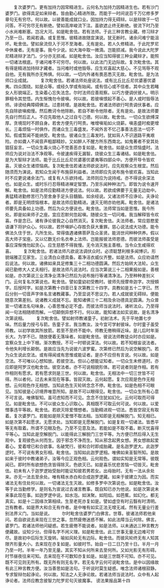 <!-- { "loadSidebar": true } -->
　　复次婆罗门。更有加持力因常精进生。云何名为加持力因精进生也。若有沙门婆罗门。欲得具足如来辩者。皆由勤心精进所致。而能于一时间说百千万亿修多罗章句无有穷尽。何以故。以彼善能成就口业。因加持力得无碍辩。以是辩故于一切问答。不可穷尽无有断绝。譬如高岸峻流下注。虽欲遮止终无断绝。彼流下时乃至小水尚难断塞。岂况大河。如是毗舍佉。若有法师。于此三种言教业藏。修习辩才乃至一日。若闻若诵。或复思惟。彼精进故随宜演说。犹无断时。诸余问难宁能沮坏。毗舍佉。譬如泉流但入于河不至海者。无有是处。若人久修精进。于此陀罗尼中休废者。无有是事。我今少说。如大海中取一微滴。岂能损减。我今说此大陀罗尼精进辩才法门。少分亦无损减。如是毗舍佉。汝应当知得彼三种业藏辩才。能照一切诸法根底。于诸问难不可穷尽。何以故。以此法门无边际故。复次毗舍佉。其有得是精进加持辩才藏者。当问难时或他毁辱。应生欢喜起大慈心。不见骂辱不观自他。无有我所亦无怖惧。何以故。一切内外诸有畏恶悉灭无故。毗舍佉。是为法师口业成就。
　　复次毗舍佉。若诸法师处座说法。或有比丘比丘尼优婆塞优婆夷。四众围绕。如是众等。或经久学或有始闻。或有信心或不信者。其中众生若睹女人形貌端正。生染着心忘失法念。尔时法师应善观察。以巧方便调伏彼人。明示罪相令其觉悟。内生惭愧勿令彼嗔。何以故。若彼嗔恨起不善心。是人或时毁辱法师。诽谤经典障碍佛法。过患转增。是故毗舍佉。若诸法师欲行呵责调伏事者。应先自除欲嗔痴慢。然后教诃令他除断。若自不断令他除者。无有是处。是故法师要先自行然后正人。不应先取他人之过自亏己德。何以故。毗舍佉。一切众生欲缚深厚。贪境现时不顾自身。若舍方便先行呵责。唯增嗔垢如火烧薪。嗔恚盛时痴更增长。三毒烦恼一时俱作。而诸众生三毒盛发。不闻外言不忆己事善法恶法一切不知。假或暂闻不能纳受。毗舍佉。彼诸众生三毒发时。犹如肓人不识道路平夷艰险。亦如聋人不闻音声粗鄙精妙。又如醉人不醒方所东西南北。如鬼著者不安其处猖狂妄言。一切众生毒火烧心不觉善恶亦复如是。毗舍佉。如是众生烦恼盛时。法师应为说对治法不净观等。令彼速疾得无漏智。烧彼众生三毒诸结。如是毗舍佉。是为大智辩才法师。能于比丘比丘尼优婆塞优婆夷等四部众中。方便开导令皆欢喜。灭彼众生诸烦恼病。复次毗舍佉若诸法师欲说法时。应先观察众生根宜。然后随须而为演说。若知众生闻于布施获利益者。法师即应先说布施令彼欢喜。当知此时不应更说诸余法门。或复有人乐欲持戒。法师则应为说持戒。亦不得说余深法也。如是众生。或时乐行忍辱精进禅定智慧。乃至乐闻种种法门。即皆为说令速开解。毗舍佉。如是法师应勤精进方便说法。何以故。若欲成佛要于无量无边劫中。勇猛精进勤修苦行乃至舍身手足头目髓脑。如余经说。又诸法师不应诤论。夫诤论者。即是无明烦恼根本。是故法师应勤精进。速灭无明亦劝他离。毗舍佉。是诸法师要先具备如上功德。然后为众方便说也。毗舍佉。法师常当如是思惟。我今所处。即是如来师子之座。宜应忍默何忽起嗔。随彼众生一切问难。我当解释皆令欢喜。作是念已。诸有诤论彼我之心自然消灭。复次毗舍佉。夫法师者。常应慈愍爱语谦下将护众心。何以故。若怀嗔妒心存胜负获大重罪。慈心说法成大功德。能令佛法久住于世。凡所生处。常得值遇诸佛菩萨及众圣贤。能消世间种种供养。假以高大师子宝座。又以亿数无价名衣奉上法师。岂能报彼法师恩德。而彼法师虽受是事应深惭愧勿起贪心。应生慈愍不得我慢。无令消灭施主善根。当令众生咸得欢喜。
　　复次毗舍佉。若诸法师凡欲说法调伏众时。必须聪慧利根多闻博识。形貌端雅正见家生。三业清白众德具备。着净洁衣威仪齐整。如是法师。众应劝请然后说法。何以故。诸佛如来具足修集三十二相功德圆满。然后方始转大法轮。众生闻已勤修大人丈夫相行。是故法师凡说法时。应当次第说三十二相果报如是。善根如是。亦次第说三业清净业清净已然后为说布施行等诸清净法。乃至种种差别义门。云何复名次第说也。毗舍佉。譬如童幼初受教时。彼师先授摩帝迦字。次授頞字。后授阿字。如是次第教十四音已复次第教三十四字。具教如是五十二字已。然后分别一切音声字体名言诸教藏事。乃至显说不思议力。若人成就彼无碍辩。便能随意次第差别。说诸教义成就不忘。能知诸佛三十二相及余功德具足圆满。为众普宣一切诸法名句味身。心善思惟必定不虚。而彼法师当说法时。诸听法众。乃至得闻一句法相随顺而解。一切颠倒异想不行。何以故。能知诸法如实说故。是名清净次第说相。
　　复次毗舍佉。譬如射师教诸童子。初射法术。先于平地置七步垛。然后量力授弓与箭。告童子言。我当教汝。汝今宜可学射彼垛。尔时童子虽受师教。以初学故其所放箭。若至不至终不能中。师教无倦稍得近垛。是儿后时年渐长大。为学不已。随放便着无落垛者。如是毗舍佉。彼说法师教徒众时亦应如是。宜察众生上中下根。渐次教授。不可一时顿说深法。何以故。若不知根妄说法者。令他失利增长颠倒。是故应当先为说彼六波罗蜜。次第修已然后为说空解脱门。若为众生说此空法。或有得闻或有思惟或能证者。是亦不应但有言说。何以故。如是空法。不可唯以心想知放。若彼空法。但以心想能证知者。一切众生未修道时。亦应即是阿罗汉也毗舍佉。彼空法者。亦不可说相貌形体。若可说者则是作相。若有作相则有愿求。若有愿求则是三世。何以故。毗舍佉。无相法中一切三世皆不可得。所以者何。过去未来现在等事。皆寂灭故。云何起愿。复次应观是色作无相想。云何观色作无相想。当知此色生灭轮转念念不停。毗舍佉。如是色相不可眼见。当知彼是心识境界唯意所知。是故不可以眼得见。毗舍佉。一切众生所有心意不可言说。唯佛智知。虽可虑知而不可见。念念不住犹如幻化。云何可取而可得见。如是毗舍佉。不可以彼众生心识取心。真相既不可取云何可说。何以故。以爱憎事违平等故。毗舍佉。若欲灭除爱憎想者。当勤精进观一切法。悉皆空寂无有取着。复次婆罗门。若能如是除灭爱憎不取法相。当知即是无相解脱门。知无相已。如是次第不起愿求。无愿求处。当知即是无愿解脱门。如是复观一切诸法。皆悉平等无有取着。所谓不见眼及色。乃至不见意及法。若能如是不取不着。断灭忧喜得平等心。当知此是空解脱门。以能得此三解脱门三世平等。为方便已然后得入无生观中。复观彼色从何而生。因于邪念不净而生。知从邪念起男女想。男女想故起爱着心。爱着增已和合欲事。名破梵行。彼和合时即成胎藏。是名迦罗逻大。此迦罗逻时。不可说有男女形相。毗舍佉。当知如此迦罗逻相。唯佛如来圣智所知。是故如来于彼时中教诸弟子。汝等今应正观色相。云何观色。谓如实知是无常等。彼既闻已。即时所有欲想色贪皆得除灭。色欲灭已。如是喜乐忧悲苦恼一切皆灭。毗舍佉。初未有人于迦罗逻始受胎时能证知彼若男若女。出母胎时。无有一法从余处来。亦无一法去至余处。唯有精水赤白和合成迦罗逻藏。如来于彼建立为因。而实诸法无有住处何以故。一切诸法无生灭故。如修多罗中次第说也。如是毗舍佉。汝等于此当勤修学。是则名为宣说过去诸言教事。既自知已亦为他说。如是次第说未来事此现在事。如迦罗逻中说。如水泡。如沫聚。如阳焰。如芭蕉。如幻化。都无真实。如是十二因缘次第相续。生至老死亦复如是。譬如虚空有时云翳有时清明。岂有教者。如是界大和合无有作者。是中唯有如实正法无增无减。然有无量业行差别法界义门。当如是说。
　　尔时毗舍佉婆罗门白佛言。世尊。彼诸法师若他来问。若自欲说去来现在三世之事。忽然疲倦迷惑不解。如此法障当云何除。佛言。婆罗门。若诸法师他问疑惑。若生疲倦不能说者。如是法师。以未通达三种言教方便藏故。设知少分。但得名字不闲义理。如是毗舍佉。此三世事无量无边难可穷尽。是故初中后际生灭旋转。喻如风轮无有边际。毗舍佉。而彼风轮终无有人知其限齐形量大小。去来现在亦复如是。如彼时节。始自一日二日乃至十日。半月一月乃至一时。半年一年乃至无量。其实不知从何所来去至何所。又如光影无有形碍。时节昼夜往来可知。去来现在不可数知亦复如是。如是三世既不可知。亦不可见。既不可见则无所有。既无所有则无名字。若无名字云何可说毗舍佉。是中以因缘故有此三种言教方便。汝当善思如是法句。于听说时莫生疑惑。唯念法师诸根寂静。专求智辩勿起诤论。何以故。知法之人无诤论故。若诸法师当说法时。众中有人起诤论者。法师应教念彼智力陀罗尼句灭彼魔事。
谤法果报品第十四
